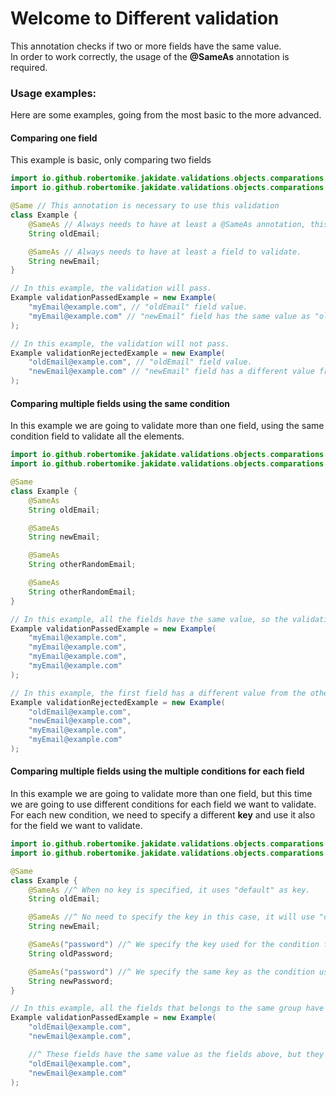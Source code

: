 # Welcome to Different validation

This annotation checks if two or more fields have the same value.
<br>In order to work correctly, the usage of the <b>@SameAs</b> annotation is required.

### Usage examples:

Here are some examples, going from the most basic to the more advanced.

#### Comparing one field

This example is basic, only comparing two fields

```java
import io.github.robertomike.jakidate.validations.objects.comparations.Same;
import io.github.robertomike.jakidate.validations.objects.comparations.SameAs;

@Same // This annotation is necessary to use this validation 
class Example {
    @SameAs // Always needs to have at least a @SameAs annotation, this will be our condition field.
    String oldEmail;

    @SameAs // Always needs to have at least a field to validate.
    String newEmail;
}

// In this example, the validation will pass.
Example validationPassedExample = new Example(
    "myEmail@example.com", // "oldEmail" field value.
    "myEmail@example.com" // "newEmail" field has the same value as "oldEmail" field, so the validation will pass.
);

// In this example, the validation will not pass.
Example validationRejectedExample = new Example(
    "oldEmail@example.com", // "oldEmail" field value.
    "newEmail@example.com" // "newEmail" field has a different value from "oldEmail" field, so the validation will not pass.
);
```

#### Comparing multiple fields using the same condition

In this example we are going to validate more than one field, using the same condition field to validate all the elements.

```java
import io.github.robertomike.jakidate.validations.objects.comparations.Same;
import io.github.robertomike.jakidate.validations.objects.comparations.SameAs;

@Same
class Example {
    @SameAs
    String oldEmail;

    @SameAs
    String newEmail;

    @SameAs
    String otherRandomEmail;

    @SameAs
    String otherRandomEmail;
}

// In this example, all the fields have the same value, so the validation will pass.
Example validationPassedExample = new Example(
    "myEmail@example.com",
    "myEmail@example.com",
    "myEmail@example.com",
    "myEmail@example.com"
);

// In this example, the first field has a different value from the others, so the validation will not pass and an error message will be added, indicating the fields name that have different values.
Example validationRejectedExample = new Example(
    "oldEmail@example.com",
    "newEmail@example.com",
    "myEmail@example.com",
    "myEmail@example.com"
);
```

#### Comparing multiple fields using the multiple conditions for each field

In this example we are going to validate more than one field, but this time we are going to use different conditions for each field we want to validate.
<br> For each new condition, we need to specify a different <b>key</b> and use it also for the field we want to validate.

```java
import io.github.robertomike.jakidate.validations.objects.comparations.Same;
import io.github.robertomike.jakidate.validations.objects.comparations.SameAs;

@Same
class Example {
    @SameAs //^ When no key is specified, it uses "default" as key.
    String oldEmail;

    @SameAs //^ No need to specify the key in this case, it will use "default".
    String newEmail;

    @SameAs("password") //^ We specify the key used for the condition field.
    String oldPassword;

    @SameAs("password") //^ We specify the same key as the condition used to validate this field.
    String newPassword;
}

// In this example, all the fields that belongs to the same group have different values, so the validation will pass.
Example validationPassedExample = new Example(
    "oldEmail@example.com",
    "newEmail@example.com",

    //^ These fields have the same value as the fields above, but they belong to a different group, so the validation will pass.
    "oldEmail@example.com",
    "newEmail@example.com"
);
```